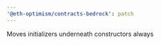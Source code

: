 ```yaml
---
'@eth-optimism/contracts-bedrock': patch
---
```


Moves initializers underneath constructors always

